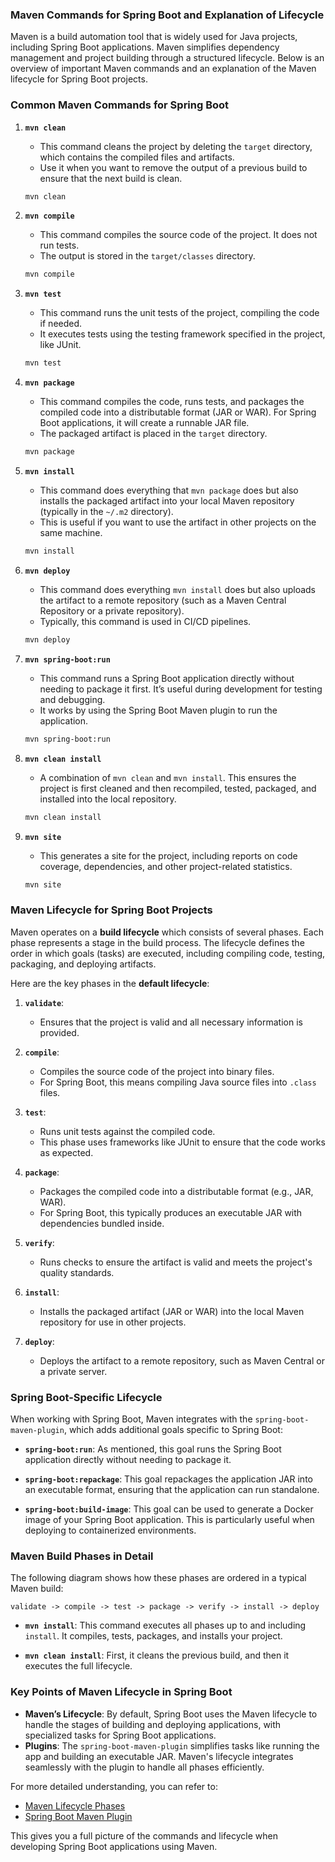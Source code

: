 ### Maven Commands for Spring Boot and Explanation of Lifecycle

Maven is a build automation tool that is widely used for Java projects, including Spring Boot applications. Maven simplifies dependency management and project building through a structured lifecycle. Below is an overview of important Maven commands and an explanation of the Maven lifecycle for Spring Boot projects.

### **Common Maven Commands for Spring Boot**

1. **`mvn clean`**
   - This command cleans the project by deleting the `target` directory, which contains the compiled files and artifacts.
   - Use it when you want to remove the output of a previous build to ensure that the next build is clean.

   ```bash
   mvn clean
   ```

2. **`mvn compile`**
   - This command compiles the source code of the project. It does not run tests.
   - The output is stored in the `target/classes` directory.

   ```bash
   mvn compile
   ```

3. **`mvn test`**
   - This command runs the unit tests of the project, compiling the code if needed.
   - It executes tests using the testing framework specified in the project, like JUnit.

   ```bash
   mvn test
   ```

4. **`mvn package`**
   - This command compiles the code, runs tests, and packages the compiled code into a distributable format (JAR or WAR). For Spring Boot applications, it will create a runnable JAR file.
   - The packaged artifact is placed in the `target` directory.

   ```bash
   mvn package
   ```

5. **`mvn install`**
   - This command does everything that `mvn package` does but also installs the packaged artifact into your local Maven repository (typically in the `~/.m2` directory).
   - This is useful if you want to use the artifact in other projects on the same machine.

   ```bash
   mvn install
   ```

6. **`mvn deploy`**
   - This command does everything `mvn install` does but also uploads the artifact to a remote repository (such as a Maven Central Repository or a private repository).
   - Typically, this command is used in CI/CD pipelines.

   ```bash
   mvn deploy
   ```

7. **`mvn spring-boot:run`**
   - This command runs a Spring Boot application directly without needing to package it first. It’s useful during development for testing and debugging.
   - It works by using the Spring Boot Maven plugin to run the application.

   ```bash
   mvn spring-boot:run
   ```

8. **`mvn clean install`**
   - A combination of `mvn clean` and `mvn install`. This ensures the project is first cleaned and then recompiled, tested, packaged, and installed into the local repository.

   ```bash
   mvn clean install
   ```

9. **`mvn site`**
   - This generates a site for the project, including reports on code coverage, dependencies, and other project-related statistics.

   ```bash
   mvn site
   ```

### **Maven Lifecycle for Spring Boot Projects**

Maven operates on a **build lifecycle** which consists of several phases. Each phase represents a stage in the build process. The lifecycle defines the order in which goals (tasks) are executed, including compiling code, testing, packaging, and deploying artifacts.

Here are the key phases in the **default lifecycle**:

1. **`validate`**: 
   - Ensures that the project is valid and all necessary information is provided.

2. **`compile`**:
   - Compiles the source code of the project into binary files.
   - For Spring Boot, this means compiling Java source files into `.class` files.

3. **`test`**:
   - Runs unit tests against the compiled code.
   - This phase uses frameworks like JUnit to ensure that the code works as expected.

4. **`package`**:
   - Packages the compiled code into a distributable format (e.g., JAR, WAR).
   - For Spring Boot, this typically produces an executable JAR with dependencies bundled inside.

5. **`verify`**:
   - Runs checks to ensure the artifact is valid and meets the project's quality standards.

6. **`install`**:
   - Installs the packaged artifact (JAR or WAR) into the local Maven repository for use in other projects.

7. **`deploy`**:
   - Deploys the artifact to a remote repository, such as Maven Central or a private server.

### **Spring Boot-Specific Lifecycle**

When working with Spring Boot, Maven integrates with the `spring-boot-maven-plugin`, which adds additional goals specific to Spring Boot:

- **`spring-boot:run`**: As mentioned, this goal runs the Spring Boot application directly without needing to package it.
  
- **`spring-boot:repackage`**: This goal repackages the application JAR into an executable format, ensuring that the application can run standalone.

- **`spring-boot:build-image`**: This goal can be used to generate a Docker image of your Spring Boot application. This is particularly useful when deploying to containerized environments.

### **Maven Build Phases in Detail**

The following diagram shows how these phases are ordered in a typical Maven build:

```text
validate -> compile -> test -> package -> verify -> install -> deploy
```

- **`mvn install`**: This command executes all phases up to and including `install`. It compiles, tests, packages, and installs your project.
  
- **`mvn clean install`**: First, it cleans the previous build, and then it executes the full lifecycle.

### **Key Points of Maven Lifecycle in Spring Boot**
- **Maven’s Lifecycle**: By default, Spring Boot uses the Maven lifecycle to handle the stages of building and deploying applications, with specialized tasks for Spring Boot applications.
- **Plugins**: The `spring-boot-maven-plugin` simplifies tasks like running the app and building an executable JAR. Maven's lifecycle integrates seamlessly with the plugin to handle all phases efficiently.

For more detailed understanding, you can refer to:
- [Maven Lifecycle Phases](https://maven.apache.org/guides/introduction/introduction-to-the-lifecycle.html)
- [Spring Boot Maven Plugin](https://docs.spring.io/spring-boot/docs/current/maven-plugin/reference/html/)

This gives you a full picture of the commands and lifecycle when developing Spring Boot applications using Maven.
